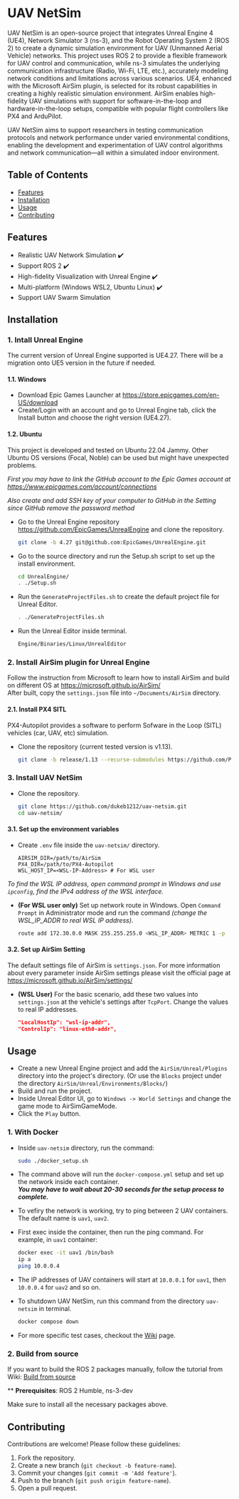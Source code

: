 # UAV NetSim

UAV NetSim is an open-source project that integrates Unreal Engine 4 (UE4), Network Simulator 3 (ns-3), and the Robot Operating System 2 (ROS 2) to create a dynamic simulation environment for UAV (Unmanned Aerial Vehicle) networks. This project uses ROS 2 to provide a flexible framework for UAV control and communication, while ns-3 simulates the underlying communication infrastructure (Radio, Wi-Fi, LTE, etc.), accurately modeling network conditions and limitations across various scenarios. UE4, enhanced with the Microsoft AirSim plugin, is selected for its robust capabilities in creating a highly realistic simulation environment. AirSim enables high-fidelity UAV simulations with support for software-in-the-loop and hardware-in-the-loop setups, compatible with popular flight controllers like PX4 and ArduPilot.

UAV NetSim aims to support researchers in testing communication protocols and network performance under varied environmental conditions, enabling the development and experimentation of UAV control algorithms and network communication—all within a simulated indoor environment.



## Table of Contents  

- [Features](#features)
- [Installation](#installation)
- [Usage](#usage)
- [Contributing](#contributing)

## Features  

- Realistic UAV Network Simulation ✔️
- Support ROS 2 ✔️
- High-fidelity Visualization with Unreal Engine ✔️
- Multi-platform (Windows WSL2, Ubuntu Linux) ✔️
- Support UAV Swarm Simulation

## Installation  

### 1. Intall Unreal Engine  

The current version of Unreal Engine supported is UE4.27. There will be a migration onto UE5 version in the future if needed.  

#### 1.1. Windows  

- Download Epic Games Launcher at https://store.epicgames.com/en-US/download
- Create/Login with an account and go to Unreal Engine tab, click the Install button and choose the right version (UE4.27).

#### 1.2. Ubuntu  

This project is developed and tested on Ubuntu 22.04 Jammy. Other Ubuntu OS versions (Focal, Noble) can be used but might have unexpected problems.  

*First you may have to link the GitHub account to the Epic Games account at https://www.epicgames.com/account/connections* 

*Also create and add SSH key of your computer to GitHub in the Setting since GitHub remove the password method*

- Go to the Unreal Engine repository https://github.com/EpicGames/UnrealEngine and clone the repository.
  ```bash
  git clone -b 4.27 git@github.com:EpicGames/UnrealEngine.git
  
- Go to the source directory and run the Setup.sh script to set up the install environment.
  
  ```bash
  cd UnrealEngine/
  . ./Setup.sh

- Run the `GenerateProjectFiles.sh` to create the default project file for Unreal Editor.
  
  ```bash
  . ./GenerateProjectFiles.sh

- Run the Unreal Editor inside terminal.

  ```bash
  Engine/Binaries/Linux/UnrealEditor

### 2. Install AirSim plugin for Unreal Engine  

Follow the instruction from Microsoft to learn how to install AirSim and build on different OS at https://microsoft.github.io/AirSim/  
After built, copy the `settings.json` file into `~/Documents/AirSim` directory.

#### 2.1. Install PX4 SITL
PX4-Autopilot provides a software to perform Sofware in the Loop (SITL) vehicles (car, UAV, etc) simulation.

- Clone the repository (current tested version is v1.13).
  ```bash
  git clone -b release/1.13 --recurse-submodules https://github.com/PX4/PX4-Autopilot.git

### 3. Install UAV NetSim

- Clone the repository.
  
  ```bash
  git clone https://github.com/dukeb1212/uav-netsim.git
  cd uav-netsim/

#### 3.1. Set up the environment variables

- Create `.env` file inside the `uav-netsim/` directory.
  
  ```env
  AIRSIM_DIR=/path/to/AirSim
  PX4_DIR=/path/to/PX4-Autopilot
  WSL_HOST_IP=<WSL-IP-Address> # For WSL user

*To find the WSL IP address, open command prompt in Windows and use `ipconfig`, find the IPv4 address of the WSL interface.*

 - **(For WSL user only)** Set up network route in Windows.
   Open `Command Prompt` in Administrator mode and run the command *(change the WSL_IP_ADDR to real WSL IP address)*.
   
   ```bash
   route add 172.30.0.0 MASK 255.255.255.0 <WSL_IP_ADDR> METRIC 1 -p

#### 3.2. Set up AirSim Setting

The default settings file of AirSim is `settings.json`. For more information about every parameter inside AirSim settings please visit the official page at https://microsoft.github.io/AirSim/settings/  

- **(WSL User)** For the basic scenario, add these two values into `settings.json` at the vehicle's settings after `TcpPort`. Change the values to real IP addresses.

   ```json
   "LocalHostIp": "wsl-ip-addr",
   "ControlIp": "linux-eth0-addr",

## Usage

- Create a new Unreal Engine project and add the `AirSim/Unreal/Plugins` directory into the project's directory. (Or use the `Blocks` project under the directory `AirSim/Unreal/Environments/Blocks/`)
- Build and run the project.
- Inside Unreal Editor UI, go to `Windows -> World Settings` and change the game mode to AirSimGameMode.
- Click the `Play` button.

### 1. With Docker
- Inside `uav-netsim` directory, run the command:

	```bash
	sudo ./docker_setup.sh

- The command above will run the `docker-compose.yml` setup and set up the network inside each container.  
  **_You may have to wait about 20-30 seconds for the setup process to complete._**
- To vefiry the network is working, try to ping between 2 UAV containers. The default name is `uav1`, `uav2`.
- First exec inside the container, then run the ping command. For example, in `uav1` container:
	```bash
	docker exec -it uav1 /bin/bash
	ip a
	ping 10.0.0.4
- The IP addresses of UAV containers will start at `10.0.0.1` for `uav1`, then `10.0.0.4` for `uav2` and so on.

- To shutdown UAV NetSim, run this command from the directory `uav-netsim` in terminal.
    ```bash
    docker compose down

- For more specific test cases, checkout the [Wiki](https://github.com/dukeb1212/uav-netsim/wiki) page.

### 2. Build from source
If you want to build the ROS 2 packages manually, follow the tutorial from Wiki: [Build from source](https://github.com/dukeb1212/uav-netsim/wiki/Build-from-source)

** **Prerequisites**: ROS 2 Humble, ns-3-dev

Make sure to install all the necessary packages above.

## Contributing
Contributions are welcome! Please follow these guidelines:
1. Fork the repository.
2. Create a new branch (`git checkout -b feature-name`).
3. Commit your changes (`git commit -m 'Add feature'`).
4. Push to the branch (`git push origin feature-name`).
5. Open a pull request.